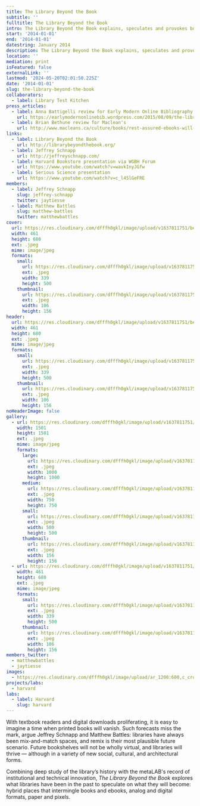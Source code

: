 ```yaml
---
title: The Library Beyond the Book
subtitle: ''
fulltitle: The Library Beyond the Book
intro: The Library Beyond the Book explains, speculates and provokes book culture for a world where the physical and the virtual blend with ever increasing intimacy.
start: '2014-01-01'
end: '2014-01-01'
datestring: January 2014
description: The Library Beyond the Book explains, speculates and provokes book culture for a world where the physical and the virtual blend with ever increasing intimacy.
location: ''
mediation: print
isFeatured: false
externalLink: ''
lastmod: '2024-05-20T02:01:50.225Z'
date: '2014-01-01'
slug: the-library-beyond-the-book
collaborators:
  - label: Library Test Kitchen
press_articles:
  - label: Anna Battigelli review for Early Modern Online Bibliography
    url: https://earlymodernonlinebib.wordpress.com/2015/08/09/the-library-beyond-the-book-and-beyond-the-human/
  - label: Brian Bethune review for Maclean's
    url: http://www.macleans.ca/culture/books/rest-assured-ebooks-will-not-destroy-books/
links:
  - label: Library Beyond the Book
    url: http://librarybeyondthebook.org/
  - label: Jeffrey Schnapp
    url: http://jeffreyschnapp.com/
  - label: Harvard Bookstore presentation via WGBH Forum
    url: https://www.youtube.com/watch?v=wavkInyJGfw
  - label: Serious Science presentation
    url: https://www.youtube.com/watch?v=c_l45lGeFRE
members:
  - label: Jeffrey Schnapp
    slug: jeffrey-schnapp
    twitter: jaytiesse
  - label: Matthew Battles
    slug: matthew-battles
    twitter: matthewbattles
cover:
  url: https://res.cloudinary.com/dfffh0gkl/image/upload/v1637811751/beyondthebook1_81e3a2e2b5.jpg
  width: 461
  height: 680
  ext: .jpeg
  mime: image/jpeg
  formats:
    small:
      url: https://res.cloudinary.com/dfffh0gkl/image/upload/v1637811752/small_beyondthebook1_81e3a2e2b5.jpg
      ext: .jpeg
      width: 339
      height: 500
    thumbnail:
      url: https://res.cloudinary.com/dfffh0gkl/image/upload/v1637811752/thumbnail_beyondthebook1_81e3a2e2b5.jpg
      ext: .jpeg
      width: 106
      height: 156
header:
  url: https://res.cloudinary.com/dfffh0gkl/image/upload/v1637811751/beyondthebook1_81e3a2e2b5.jpg
  width: 461
  height: 680
  ext: .jpeg
  mime: image/jpeg
  formats:
    small:
      url: https://res.cloudinary.com/dfffh0gkl/image/upload/v1637811752/small_beyondthebook1_81e3a2e2b5.jpg
      ext: .jpeg
      width: 339
      height: 500
    thumbnail:
      url: https://res.cloudinary.com/dfffh0gkl/image/upload/v1637811752/thumbnail_beyondthebook1_81e3a2e2b5.jpg
      ext: .jpeg
      width: 106
      height: 156
noHeaderImage: false
gallery:
  - url: https://res.cloudinary.com/dfffh0gkl/image/upload/v1637811751/beyondthebook2_dbe05576ec.jpg
    width: 1501
    height: 1501
    ext: .jpeg
    mime: image/jpeg
    formats:
      large:
        url: https://res.cloudinary.com/dfffh0gkl/image/upload/v1637811752/large_beyondthebook2_dbe05576ec.jpg
        ext: .jpeg
        width: 1000
        height: 1000
      medium:
        url: https://res.cloudinary.com/dfffh0gkl/image/upload/v1637811752/medium_beyondthebook2_dbe05576ec.jpg
        ext: .jpeg
        width: 750
        height: 750
      small:
        url: https://res.cloudinary.com/dfffh0gkl/image/upload/v1637811753/small_beyondthebook2_dbe05576ec.jpg
        ext: .jpeg
        width: 500
        height: 500
      thumbnail:
        url: https://res.cloudinary.com/dfffh0gkl/image/upload/v1637811752/thumbnail_beyondthebook2_dbe05576ec.jpg
        ext: .jpeg
        width: 156
        height: 156
  - url: https://res.cloudinary.com/dfffh0gkl/image/upload/v1637811751/beyondthebook1_81e3a2e2b5.jpg
    width: 461
    height: 680
    ext: .jpeg
    mime: image/jpeg
    formats:
      small:
        url: https://res.cloudinary.com/dfffh0gkl/image/upload/v1637811752/small_beyondthebook1_81e3a2e2b5.jpg
        ext: .jpeg
        width: 339
        height: 500
      thumbnail:
        url: https://res.cloudinary.com/dfffh0gkl/image/upload/v1637811752/thumbnail_beyondthebook1_81e3a2e2b5.jpg
        ext: .jpeg
        width: 106
        height: 156
members_twitter:
  - matthewbattles
  - jaytiesse
images:
  - https://res.cloudinary.com/dfffh0gkl/image/upload/ar_1200:600,c_crop/c_limit,h_1200,w_600/v1637811751/beyondthebook1_81e3a2e2b5.jpg
projects/labs:
  - harvard
labs:
  - label: Harvard
    slug: harvard
---
```

With textbook readers and digital downloads proliferating, it is easy to imagine a time when printed books will vanish. Such forecasts miss the mark, argue Jeffrey Schnapp and Matthew Battles: libraries have always been mix-and-match spaces, and remix is their most plausible future scenario. Future bookshelves will not be wholly virtual, and libraries will thrive — although in a variety of new social, cultural, and architectural forms. 

Combining deep study of the library’s history with the metaLAB's record of institutional and technical innovation, *The Library Beyond the Book* explores what libraries have been in the past to speculate on what they will become: hybrid places that intermingle books and ebooks, analog and digital formats, paper and pixels.